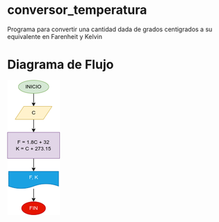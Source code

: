 # conversor_temperatura
Programa para convertir una cantidad dada de grados centigrados a su equivalente en Farenheit y Kelvin

# Diagrama de Flujo
![Diagrama de flujo](diagrama.png "Diagrama de flujo")
